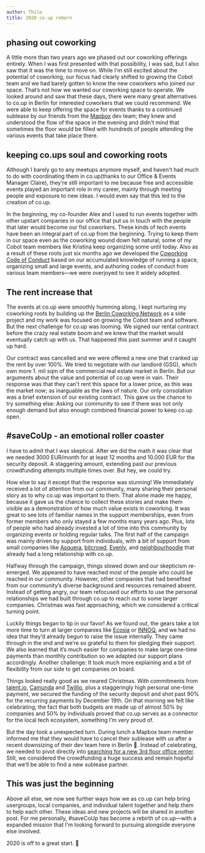 ```yaml
---
author: Thilo
title: 2020 co.up reborn
---
```


## phasing out coworking

A little more than two years ago we phased out our coworking offerings entirely. When I was first presented with that possibility, I was sad, but I also saw that it was the time to move on. While I'm still excited about the potential of coworking, our focus had clearly shifted to growing the Cobot team and we had barely gotten to know the new coworkers who joined our space. That’s not how we wanted our coworking space to operate. We looked around and saw that these days, there were many great alternatives to co.up in Berlin for interested coworkers that we could recommend. We were able to keep offering the space for events thanks to a continued sublease by our friends from the [Mapbox](https://www.mapbox.com/) dev team; they knew and understood the flow of the space in the evening and didn't mind that sometimes the floor would be filled with hundreds of people attending the various events that take place there.

## keeping co.ups soul and coworking roots

Although I barely go to any meetups anymore myself, and haven't had much to do with coordinating them in co.up(thanks to our Office & Events Manager Claire), they‘re still important to me because free and accessible events played an important role in my career, mainly through meeting people and exposure to new ideas. I would even say that this led to the creation of co.up.

In the beginning, my co-founder Alex and I used to run events together with other upstart companies in our office that put us in touch with the people that later would become our fist coworkers. These kinds of tech events have been an integral part of co.up from the beginning. Trying to keep them in our space even as the coworking wound down felt natural; some of my Cobot team members like Kristina keep organizing some until today. Also as a result of these roots just six months ago we developed the [Coworking Code of Conduct](http://coworkingcodeofconduct.org/) based on our accumulated knowledge of running a space, organizing small and large events, and authoring codes of conduct from various team members—we were overjoyed to see it widely adopted.

## The rent increase that

The events at co.up were smoothly humming along, I kept nurturing my coworking roots by building up the [Berlin Coworking Network](https://www.facebook.com/berlincoworking/) as a side project and my work was focused on growing the Cobot team and software. But the next challenge for co.up was looming. We signed our rental contract before the crazy real estate boom and we knew that the market would eventually catch up with us. That happened this past summer and it caught up hard.

Our contract was cancelled and we were offered a new one that cranked up the rent by over 100%. We tried to negotiate with our landlord (GSG), which own more 1. mil sqm of the commercial real estate market in Berlin. But our arguments about the value and potential of co.up were in vain. Their response was that they can't rent this space for a lower price, as this was the market now; as inarguable as the laws of nature. Our only consolation was a brief extension of our existing contract. This gave us the chance to try something else: Asking our community to see if there was not only enough demand but also enough combined financial power to keep co.up open.

## #saveCoUp - an emotional roller coaster

I have to admit that I was skeptical. After we did the math it was clear that we needed 3000 EUR/month for at least 12 months and 10.000 EUR for the security deposit. A staggering amount, extending past our previous crowdfunding attempts multiple times over. But hey, we could try.

How else to say it except that the response was stunning! We immediately received a lot of attention from our community, many sharing their personal story as to why co.up was important to them. That alone made me happy, because it gave us the chance to collect these stories and make them visible as a demonstration of how much value exists in coworking. It was great to see lots of familiar names in the support memberships, even from former members who only stayed a few months many years ago. Plus, lots of people who had already invested a lot of time into this community by organizing events or holding regular talks. The first half of the campaign was mainly driven by support from individuals, with a bit of support from small companies like [Asquera](https://asquera.de/), [bitcrowd](https://bitcrowd.net/), [Evenly](https://evenly.io/), and [neighbourhoodie](https://neighbourhood.ie/) that already had a long relationship with co.up.

Halfway through the campaign, things slowed down and our skepticism re-emerged. We appeared to have reached most of the people who could be reached in our community. However, other companies that had benefited from our community’s diverse background and resources remained absent. Instead of getting angry, our team refocused our efforts to use the personal relationships we had built through co.up to reach out to some larger companies. Christmas was fast approaching, which we considered a critical turning point.

Luckily things began to tip in our favor! As we found out, the gears take a lot more time to turn at larger companies like [Ecosia](https://www.ecosia.org/?c=en) or [INNOQ](https://www.innoq.com/en/), and we had no idea that they’d already begun to raise the issue internally. They came through in the end and we’re so grateful to them for pledging their support. We also learned that it’s much easier for companies to make large one-time payments than monthly contribution so we adapted our support plans accordingly. Another challenge: It took much more explaining and a bit of flexibility from our side to get companies on board.

Things looked really good as we neared Christmas. With commitments from [talent.io](https://www.talent.io/?utm_source=affiliate&utm_medium=referral_link&utm_campaign=[aff]-de-co_up), [Camunda](https://camunda.com/) and [Twillio](https://www.twilio.com/), plus a staggeringly high personal one-time payment, we secured the funding of the security deposit and shot past 90% for the recurring payments by December 19th. On that morning we felt like celebrating; the fact that both budgets are made up of almost 50% by companies and 50% by individuals proved that co.up serves as a connector for the local tech ecosystem, something I’m very proud of.

But the day took a unexpected turn. During lunch a Mapbox team member informed me that they would have to cancel their sublease with us after a recent downsizing of their dev team here in Berlin 🙁. Instead of celebrating, we needed to pivot directly into [searching for a new 3rd floor office renter](../rent-office.html). Still, we considered the crowdfunding a huge success and remain hopeful that we’ll be able to find a new sublease partner.

## This was just the beginning

Above all else, we now see further ways how we as co.up can help bring usergroups, local companies, and individual talent together and help them to help each other. These ideas and new projects will be shared in another post. For me personally, #saveCoUp has become a rebirth of co.up—with a expanded mission that I'm looking forward to pursuing alongside everyone else involved.

2020 is off to a great start. 🙂